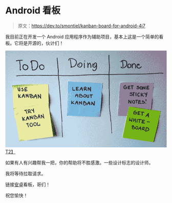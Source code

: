 # Android 看板

> 原文：<https://dev.to/smontiel/kanban-board-for-android-4j7>

我目前正在开发一个 Android 应用程序作为辅助项目，基本上这是一个简单的看板。它将是开源的，伙计们！

[![Kanban board](img/0e009abb4980735e1bf12cf4eaa66317.png)T2】](https://res.cloudinary.com/practicaldev/image/fetch/s--HZ1Cicxi--/c_limit%2Cf_auto%2Cfl_progressive%2Cq_auto%2Cw_880/https://upload.wikimedia.org/wikipedia/commons/d/d3/Simple-kanban-board-.jpg)

如果有人有兴趣帮我一把，你的帮助将不胜感激。一些设计标志的设计师。

我将等待拉取请求。

链接[安卓](https://github.com/SMontiel/Kanban-Board)看板，哥们！

祝您愉快！